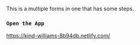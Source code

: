 This is a multiple forms in one that has some steps.

### `Open the App`
https://kind-williams-8b94db.netlify.com/

